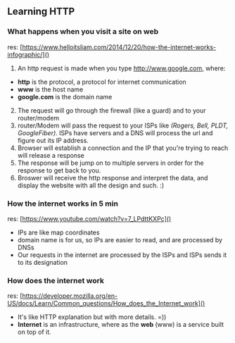 ## Learning HTTP

### What happens when you visit a site on web

res: [https://www.helloitsliam.com/2014/12/20/how-the-internet-works-infographic/]()

1. An http request is made when you type http://www.google.com, where:

- **http** is the protocol, a protocol for internet communication
- **www** is the host name
- **google.com** is the domain name

2. The request will go through the firewall (like a guard) and to your router/modem
3. router/Modem will pass the request to your ISPs like _(Rogers, Bell, PLDT, GoogleFiber)_. ISPs have servers and a DNS will process the url and figure out its IP address.
4. Browser will establish a connection and the IP that you're trying to reach will release a response
5. The response will be jump on to multiple servers in order for the response to get back to you.
6. Broswer will receive the http response and interpret the data, and display the website with all the design and such. :)

### How the internet works in 5 min

res: [https://www.youtube.com/watch?v=7_LPdttKXPc]()

- IPs are like map coordinates
- domain name is for us, so IPs are easier to read, and are processed by DNSs
- Our requests in the internet are processed by the ISPs and ISPs sends it to its designation

### How does the internet work

res: [https://developer.mozilla.org/en-US/docs/Learn/Common_questions/How_does_the_Internet_work]()

- It's like HTTP explanation but with more details. =))
- **Internet** is an infrastructure, where as the **web** (www) is a service built on top of it.
